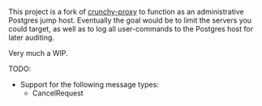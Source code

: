 This project is a fork of [crunchy-proxy](https://github.com/CrunchyData/crunchy-proxy)
to function as an administrative Postgres jump host. Eventually the goal would
be to limit the servers you could target, as well as to log all user-commands
to the Postgres host for later auditing.

Very much a WIP.

TODO:
* Support for the following message types:
  * CancelRequest
